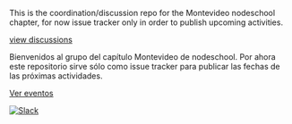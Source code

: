 This is the coordination/discussion repo for the Montevideo nodeschool chapter, for now issue tracker only in order to publish upcoming activities.

[view discussions](https://github.com/nodeschool/montevideo/issues)

Bienvenidos al grupo del capítulo Montevideo de nodeschool. Por ahora este repositorio sirve sólo como issue tracker para publicar las fechas de las próximas actividades.

[Ver eventos](https://github.com/nodeschool/montevideo/issues)

[![Slack](http://nodeschooluy.herokuapp.com/badge.svg)](https://nodeschooluy.herokuapp.com/)
